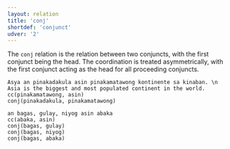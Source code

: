 ```yaml
---
layout: relation
title: 'conj'
shortdef: 'conjunct'
udver: '2'
---
```


The `conj` relation is the relation between two conjuncts, with the first conjunct being the head. 
The coordination is treated asymmetrically, with the first conjunct acting as the head for all proceeding conjuncts.

~~~ sdparse
Asya an pinakadakula asin pinakamatawong kontinente sa kinaban. \n Asia is the biggest and most populated continent in the world.
cc(pinakamatawong, asin)
conj(pinakadakula, pinakamatawong)
~~~

~~~ sdparse
an bagas, gulay, niyog asin abaka
cc(abaka, asin)
conj(bagas, gulay)
conj(bagas, niyog)
conj(bagas, abaka)
~~~
